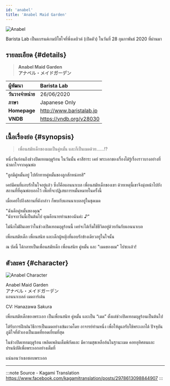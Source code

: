 ```yaml
---
id: 'anabel'
title: 'Anabel Maid Garden'
---
```


![Anabel](https://res.cloudinary.com/kagamiweb/image/upload/v1631538349/visualnovel/preview/anabel.jpg)

Barista Lab เป็นแบรนด์เกมบิโชโจที่พึ่งเดบิวต์ (เปิดตัว) ในวันที่ 28 กุมภาพันธ์ 2020 ที่ผ่านมา

## รายละเอียด {#details}

> **Anabel Maid Garden**  
> **アナベル・メイドガーデン**

| ผู้พัฒนา | Barista Lab |
| :---- | :---- |
| **วันวางจำหน่าย** | 26/06/2020 |
| **ภาษา** | Japanese Only |
| **Homepage** | http://www.baristalab.jp |
| **VNDB** | https://vndb.org/v28030 |

## เนื้อเรื่องย่อ {#synopsis}

> ‍‍‍‍‍‍เพื่อนสมัยเด็กของผมเป็นคู่หมั้น และก็เป็นเมดด้วย......!?

หนึ่งวันก่อนถึงช่วงปิดเทอมฤดูร้อน
ในวันนั้น คาสึฮาระ เคย์ พระเอกของเรื่องได้รู้เรื่องราวบางอย่างที่น่าตกใจจากคุณพ่อ

"ลูกมีคู่หมั้นอยู่ ไปทักทายคู่หมั้นของลูกสักหน่อยสิ"

เคย์มีคนที่แอบรักในใจอยู่แล้ว ซึ่งก็คือแอนนาเบล เพื่อนสมัยเด็กของเขา ด้วยเหตุนี้เขาจึงมุ่งหน้าไปยังสถานที่ที่คุณพ่อบอกไว้ เพื่อที่จะปฏิเสธการหมั้นหมายในครั้งนี้

เมื่อเคย์ไปถึงสถานที่ดังกล่าว ก็พบกับแอนนาเบลอยู่ในชุดเมด

"ฉันคือคู่หมั้นของคุณ"  
"นับจากวันนี้เป็นต้นไป คุณคือนายท่านของฉันค่ะ ♪"

ไม่นึกไม่ฝันเลยว่าในช่วงเปิดเทอมฤดูร้อนนี้ เคย์จะได้เริ่มใช้ชีวิตอยู่ด้วยกันกับแอนนาเบล

เพื่อนสมัยเด็ก เพื่อนสนิท และเด็กผู้หญิงที่แอบรักข้างเดียวอยู่ในใจนั้น

ณ บัดนี้ ได้กลายเป็นเพื่อนสมัยเด็ก เพื่อนสนิท คู่หมั้น และ "เมดของผม" ไปซะแล้ว!

## ตัวละคร {#character}

![Anabel Character](https://res.cloudinary.com/kagamiweb/image/upload/v1631538349/visualnovel/preview/anabel_character.jpg)

Anabel Maid Garden  
アナベル・メイドガーデン  
แอนนาเบลล์ เมดการ์เด้น

CV: Hanazawa Sakura

เพื่อนสมัยเด็กของพระเอก เป็นเพื่อนสนิท คู่หมั้น
และเป็น “เมด” ตั้งแต่ช่วงปิดเทอมฤดูร้อนเป็นต้นไป

ได้รับการฝึกฝนวิธีการเป็นเมดอย่างเข้มงวดโดย
อาจารย์ท่านหนึ่ง เพื่อให้ดูแลรับใช้พระเอกได้
ปัจจุบันภูมิใจที่ตัวเองเป็นเมดที่ยอดเยี่ยมที่สุด

ในช่วงปิดเทอมฤดูร้อน เพลิดเพลินเต็มพิกัดและ
มีความสุขเหลือล้นในฐานะเมด คอยอุทิศตนและ
ปรนนิบัติเพื่อพระเอกอย่างเต็มที่

แน่นอนว่าเธอชอบพระเอก

---
:::note Source - Kagami Translation
https://www.facebook.com/kagamitranslation/posts/2978613098844907
:::